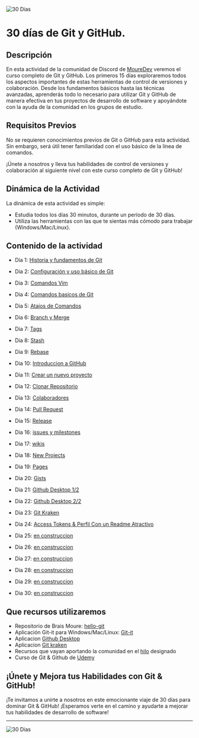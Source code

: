 
![30 Dias](https://github.com/kontroldev/30dias-git-github/assets/75795616/2361c075-218b-471a-9924-36be3867f6f4)

# 30 días de Git y GitHub.

## Descripción

En esta actividad de la comunidad de Discord de [MoureDev](https://discord.com/invite/mouredev) veremos el curso completo de Git y GitHub.
Los primeros 15 días exploraremos todos los aspectos importantes de estas herramientas de control de versiones y colaboración. Desde los fundamentos básicos hasta las técnicas avanzadas, aprenderás todo lo necesario para utilizar Git y GitHub de manera efectiva en tus proyectos de desarrollo de software y apoyándote con la ayuda de la comunidad en los grupos de estudio.

## Requisitos Previos

No se requieren conocimientos previos de Git o GitHub para esta actividad. Sin embargo, será útil tener familiaridad con el uso básico de la línea de comandos.

¡Únete a nosotros y lleva tus habilidades de control de versiones y colaboración al siguiente nivel con este curso completo de Git y GitHub!

## Dinámica de la Actividad

La dinámica de esta actividad es simple:

- Estudia todos los días 30 minutos, durante un período de 30 días.
- Utiliza las herramientas con las que te sientas más cómodo para trabajar (Windows/Mac/Linux).

## Contenido de la actividad


- Dia 1: [Historia y fundamentos de Git](https://github.com/Trufoplus/30-dias-git-github/wiki/1.%E2%80%90-Dia-1-%E2%80%90-Historia-y-Fundamentos-de-Git)
- Dia 2: [Configuración y uso básico de Git](https://github.com/Trufoplus/30-dias-git-github/wiki/2.%E2%80%90-Dia-2-%E2%80%90-Instalaci%C3%B3n-y-Configuraci%C3%B3n-de-Git)
- Dia 3: [Comandos Vim](https://github.com/Trufoplus/30-dias-git-github/wiki/3.%E2%80%90-Dia-3-%E2%80%90-Comandos-Vim)
- Dia 4: [Comandos basicos de Git](https://github.com/Trufoplus/30-dias-git-github/wiki/4.%E2%80%90-Dia-4-%E2%80%90-Comandos-basicos-Git-1-2)
- Dia 5: [Atajos de Comandos](https://github.com/Trufoplus/30-dias-git-github/wiki/5.%E2%80%90-Dia-5-%E2%80%90-Atajos-para-comandos)
- Dia 6: [Branch y Merge](https://github.com/Trufoplus/30-dias-git-github/wiki/6.-Dia-6-%E2%80%90-Branch-y-Merge)
- Dia 7: [Tags](https://github.com/Trufoplus/30-dias-git-github/wiki/7.-Dia-7-%E2%80%90-Tags)
- Dia 8: [Stash](https://github.com/Trufoplus/30-dias-git-github/wiki/8.-Dia-8-%E2%80%90-Stash)
- Dia 9: [Rebase](https://github.com/Trufoplus/30-dias-git-github/wiki/9.-Dia-9-%E2%80%90-Rebase)
- Dia 10: [Introduccion a GitHub](https://github.com/Trufoplus/30-dias-git-github/wiki/Dia-10-%E2%80%90-Introduccion-a-GitHub-y-Comandos-Basicos)
- Dia 11: [Crear un nuevo proyecto](https://github.com/Trufoplus/30-dias-git-github/wiki/Dia-11-%E2%80%90-Crear-nuevo-proyecto,-Tags-y-Pull,-Fetch)
- Dia 12: [Clonar Repositorio](https://github.com/Trufoplus/30-dias-git-github/wiki/Dia-12-%E2%80%90-Clonar-Repositorio,-Crear-archivo-desde-GitHub,-Commits-en-profundidad)
- Dia 13: [Colaboradores](https://github.com/Trufoplus/30-dias-git-github/wiki/Dia-13-%E2%80%90-Invitar-Colaboradores,-Forks,-Como-contribuir-con-la-comunidad-de-codigo-abierto)
- Dia 14: [Pull Request](https://github.com/Trufoplus/30-dias-git-github/wiki/Dia-14-%E2%80%90-Pull-Request,-Como-hacer-una-pr-y-buenas-practicas.)
- Dia 15: [Release](https://github.com/Trufoplus/30-dias-git-github/wiki/Dia-15-%E2%80%90-Release-y-eliminando-un-repositorio)

- Dia 16: [issues y milestones](https://github.com/Trufoplus/30-dias-git-github/wiki/Dia-16-%E2%80%90-Issues-y-Milestones)
- Dia 17: [wikis](https://github.com/Trufoplus/30-dias-git-github/wiki/Dia-17-%E2%80%90-Wiki)
- Dia 18: [New Projects](https://github.com/Trufoplus/30-dias-git-github/wiki/Dia-18-%E2%80%90-Organizaci%C3%B3n-y-Gesti%C3%B3n-de-Proyectos-en-GitHub)
- Dia 19: [Pages](https://github.com/Trufoplus/30-dias-git-github/wiki/Dia-19-%E2%80%90-Github-Pages,-C%C3%B3mo-alojar-tu-sitio-web-usando-GitHub-Pages.)
- Dia 20: [Gists](https://github.com/Trufoplus/30-dias-git-github/wiki/Dia-20-%E2%80%90--Qu%C3%A9-es-Gists,-Utilidades-y-formas-de-usar-Gists.)
- Dia 21: [Github Desktop 1/2](https://github.com/Trufoplus/30-dias-git-github/wiki/Dia-21-%E2%80%90--GitHub-Desktop-1)
- Dia 22: [Github Desktop 2/2](https://github.com/Trufoplus/30-dias-git-github/wiki/Dia-22-%E2%80%90-Github-Desktop-2)
- Dia 23: [Git Kraken](https://github.com/Trufoplus/30-dias-git-github/wiki/Dia-23-%E2%80%90-GitKraken)
- Dia 24: [Access Tokens & Perfil Con un Readme Atractivo](https://github.com/Trufoplus/30-dias-git-github/wiki/Dia-24-%E2%80%90-Access-Tokens-&-Perfil-Con-un-Readme-Atractivo)
- Dia 25: [en construccion]()
- Dia 26: [en construccion]()
- Dia 27: [en construccion]()
- Dia 28: [en construccion]()
- Dia 29: [en construccion]()
- Dia 30: [en construccion]()

## Que recursos utilizaremos
- Repositorio de Brais Moure: [hello-git](https://github.com/mouredev/hello-git)
- Aplicación Git-it para Windows/Mac/Linux: [Git-it](https://github.com/jlord/git-it-electron)
- Aplicacion [Github Desktop](https://desktop.github.com/)
- Aplicacion [Git kraken](https://www.gitkraken.com/)
- Recursos que vayan aportando la comunidad en el [hilo](https://discord.com/channels/729672926432985098/1221229403347095632)
 designado
- Curso de Git & Github de [Udemy](https://www.udemy.com/course/git-y-github-de-la-a-a-la-z/) 

## ¡Únete y Mejora tus Habilidades con Git & GitHub!

¡Te invitamos a unirte a nosotros en este emocionante viaje de 30 días para dominar Git & GitHub! ¡Esperamos verte en el camino y ayudarte a mejorar tus habilidades de desarrollo de software!

---

![30 Dias](https://github.com/kontroldev/30dias-git-github/assets/75795616/2361c075-218b-471a-9924-36be3867f6f4)
